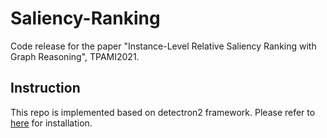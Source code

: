 # Saliency-Ranking
Code release for the paper "Instance-Level Relative Saliency Ranking with Graph Reasoning", TPAMI2021.

## Instruction
This repo is implemented based on detectron2 framework. Please refer to [here](https://detectron2.readthedocs.io/en/latest/tutorials/install.html) for installation.


